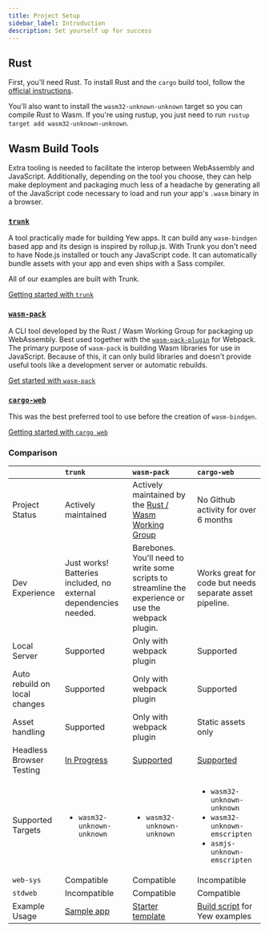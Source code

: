```yaml
---
title: Project Setup
sidebar_label: Introduction
description: Set yourself up for success
---
```


## Rust

First, you'll need Rust. To install Rust and the `cargo` build tool, follow the [official instructions](https://www.rust-lang.org/tools/install).

You'll also want to install the `wasm32-unknown-unknown` target so you can compile Rust to Wasm.
If you're using rustup, you just need to run `rustup target add wasm32-unknown-unknown`.

## **Wasm Build Tools**

Extra tooling is needed to facilitate the interop between WebAssembly and JavaScript. Additionally,
depending on the tool you choose, they can help make deployment and packaging much less of a
headache by generating all of the JavaScript code necessary to load and run your app's `.wasm`
binary in a browser.

### [**`trunk`**](https://github.com/thedodd/trunk/)

A tool practically made for building Yew apps.
It can build any `wasm-bindgen` based app and its design is inspired by rollup.js.
With Trunk you don't need to have Node.js installed or touch any JavaScript code.
It can automatically bundle assets with your app and even ships with a Sass compiler.

All of our examples are built with Trunk.

[Getting started with `trunk`](project-setup/using-trunk.md)

### [**`wasm-pack`**](https://rustwasm.github.io/docs/wasm-pack/)

A CLI tool developed by the Rust / Wasm Working Group for packaging up WebAssembly. Best used
together with the [`wasm-pack-plugin`](https://github.com/wasm-tool/wasm-pack-plugin) for Webpack.
The primary purpose of `wasm-pack` is building Wasm libraries for use in JavaScript.
Because of this, it can only build libraries and doesn't provide useful tools like a development server or automatic rebuilds.

[Get started with `wasm-pack`](project-setup/using-wasm-pack.md)

### [**`cargo-web`**](https://github.com/koute/cargo-web)

This was the best preferred tool to use before the creation of `wasm-bindgen`.

[Getting started with `cargo web`](project-setup/using-cargo-web.md)

### Comparison

<table>
  <thead>
    <tr>
      <th style="text-align:left"></th>
      <th style="text-align:left"><code>trunk</code></th>
      <th style="text-align:left"><code>wasm-pack</code></th>
      <th style="text-align:left"><code>cargo-web</code></th>
    </tr>
  </thead>
  <tbody>
    <tr>
      <td style="text-align:left">Project Status</td>
      <td style="text-align:left">Actively maintained</td>
      <td style="text-align:left">Actively maintained by the <a href="https://rustwasm.github.io/">Rust / Wasm Working Group</a></td>
      <td style="text-align:left">No Github activity for over 6 months</td>
    </tr>
    <tr>
      <td style="text-align:left">Dev Experience</td>
      <td style="text-align:left">Just works! Batteries included, no external dependencies needed.</td>
      <td style="text-align:left">Barebones. You'll need to write some scripts to streamline the experience or use the webpack plugin.</td>
      <td style="text-align:left">Works great for code but needs separate asset pipeline.</td>
    </tr>
    <tr>
      <td style="text-align:left">Local Server</td>
      <td style="text-align:left">Supported</td>
      <td style="text-align:left">Only with webpack plugin</td>
      <td style="text-align:left">Supported</td>
    </tr>
    <tr>
      <td style="text-align:left">Auto rebuild on local changes</td>
      <td style="text-align:left">Supported</td>
      <td style="text-align:left">Only with webpack plugin</td>
      <td style="text-align:left">Supported</td>
    </tr>
    <tr>
      <td style="text-align:left">Asset handling</td>
      <td style="text-align:left">Supported</td>
      <td style="text-align:left">Only with webpack plugin</td>
      <td style="text-align:left">Static assets only</td>
    </tr>
    <tr>
      <td style="text-align:left">Headless Browser Testing</td>
      <td style="text-align:left"><a href="https://github.com/thedodd/trunk/issues/20">In Progress</a></td>
      <td style="text-align:left"><a href="https://rustwasm.github.io/wasm-pack/book/commands/test.html">Supported</a></td>
      <td style="text-align:left"><a href="https://github.com/koute/cargo-web#features">Supported</a></td>
    </tr>
    <tr>
      <td style="text-align:left">Supported Targets</td>
      <td style="text-align:left">
        <ul>
          <li><code>wasm32-unknown-unknown</code></li>
        </ul>
      </td>
      <td style="text-align:left">
        <ul>
          <li><code>wasm32-unknown-unknown</code></li>
        </ul>
      </td>
      <td style="text-align:left">
        <ul>
          <li><code>wasm32-unknown-unknown</code></li>
          <li><code>wasm32-unknown-emscripten</code></li>
          <li><code>asmjs-unknown-emscripten</code></li>
        </ul>
      </td>
    </tr>
    <tr>
      <td style="text-align:left"><code>web-sys</code></td>
      <td style="text-align:left">Compatible</td>
      <td style="text-align:left">Compatible</td>
      <td style="text-align:left">Incompatible</td>
    </tr>
    <tr>
      <td style="text-align:left"><code>stdweb</code></td>
      <td style="text-align:left">Incompatible</td>
      <td style="text-align:left">Compatible</td>
      <td style="text-align:left">Compatible</td>
    </tr>
    <tr>
      <td style="text-align:left">Example Usage</td>
      <td style="text-align:left">
        <a href="build-a-sample-app">Sample app</a>
      </td>
      <td style="text-align:left">
        <a href="https://github.com/yewstack/yew-wasm-pack-minimal">Starter template</a>
      </td>
      <td style="text-align:left">
        <a href="https://www.github.com/yewstack/yew/tree/master/yew-stdweb/examples">Build script</a> for Yew examples
      </td>
    </tr>
  </tbody>
</table>

